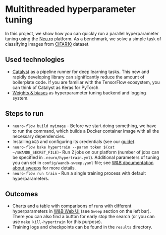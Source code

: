 # Multithreaded hyperparameter tuning

In this project, we show how you can quickly run a parallel hyperparameter tuning using the [Neu.ro](https://neu.ro/platform/) platform. As a benchmark, we solve a simple task of classifying images 
from [CIFAR10](https://www.cs.toronto.edu/~kriz/cifar.html) dataset.

## Used technologies

* [Catalyst](https://github.com/catalyst-team/catalyst) as a pipeline runner for deep learning tasks. This new and rapidly developing library can significantly reduce the amount of boilerplate code. If you are familiar with the TensorFlow ecosystem, you can think of Catalyst as Keras for PyTorch.
* [Weights & biases](https://www.wandb.com/) as hyperparameter tuning backend and logging system.

## Steps to run

* `neuro-flow build myimage` - Before we start doing something, we have to run the command, which builds a Docker container image with all the necessary dependencies.
* Installing `W&B` and configuring its credentials (see our [guide](https://docs.neu.ro/toolbox/experiment-tracking-with-weights-and-biases#authenticating-w-and-b)).
* `neuro-flow bake hypertrain --param token $(cat ~/$WANDB_SECRET_FILE)`- Run 2 jobs on our platform
(number of jobs can be specified in `.neuro/hypertrain.yml`). Additional parameters of tuning you can set in `config/wandb-sweep.yaml` file; see [W&B documentation about
sweeps](https://docs.wandb.com/library/sweeps) for more details.
* `neuro-flow run train` - Run a single training process with default hyperparameters.

## Outcomes

* Charts and a table with comparisons of runs with different hyperparameters in [W&B Web UI](https://app.wandb.ai/home) (see `Sweep` section on the left bar). There you can also find a button for early stop the search (or you can use `make kill-hypertrain` for this purpose).
* Training logs and checkpoints can be found in the `results` directory.
